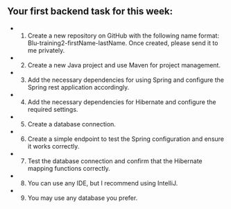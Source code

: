 ## Your first backend task for this week:

* 1. Create a new repository on GitHub with the following name format: Blu-training2-firstName-lastName. Once created, please send it to me privately.
* 2. Create a new Java project and use Maven for project management.
* 3. Add the necessary dependencies for using Spring and configure the Spring rest application accordingly.
* 4. Add the necessary dependencies for Hibernate and configure the required settings.
* 5. Create a database connection.
* 6. Create a simple endpoint to test the Spring configuration and ensure it works correctly.
* 7. Test the database connection and confirm that the Hibernate mapping functions correctly.
* 8. You can use any IDE, but I recommend using IntelliJ.
* 9. You may use any database you prefer.


